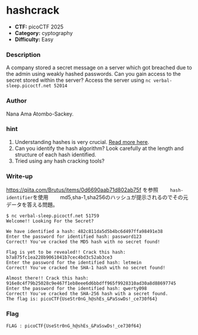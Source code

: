# hashcrack

- **CTF:** picoCTF 2025
- **Category:** cyptography
- **Difficulty:** Easy

### Description

A company stored a secret message on a server which got breached due to the admin using weakly hashed passwords. Can you gain access to the secret stored within the server?
Access the server using `nc verbal-sleep.picoctf.net 52014`

### Author
Nana Ama Atombo-Sackey.

### hint
1. Understanding hashes is very crucial. [Read more here](https://primer.picoctf.org/#_hashing).
2. Can you identify the hash algorithm? Look carefully at the length and structure of each hash identified.
3. Tried using any hash cracking tools?

### Write-up

https://qiita.com/Brutus/items/0d6690aab71d802ab75f を参照　　
`hash-identifier`を使用　　
md5,sha-1,sha256のハッシュが提示されるのでその元データを答える問題。　　

```
$ nc verbal-sleep.picoctf.net 51759
Welcome!! Looking For the Secret?

We have identified a hash: 482c811da5d5b4bc6d497ffa98491e38
Enter the password for identified hash: password123
Correct! You've cracked the MD5 hash with no secret found!

Flag is yet to be revealed!! Crack this hash: b7a875fc1ea228b9061041b7cec4bd3c52ab3ce3
Enter the password for the identified hash: letmein
Correct! You've cracked the SHA-1 hash with no secret found!

Almost there!! Crack this hash: 916e8c4f79b25028c9e467f1eb8eee6d6bbdff965f9928310ad30a8d88697745
Enter the password for the identified hash: qwerty098
Correct! You've cracked the SHA-256 hash with a secret found. 
The flag is: picoCTF{UseStr0nG_h@shEs_&PaSswDs!_ce730f64}
```

### Flag
`FLAG : picoCTF{UseStr0nG_h@shEs_&PaSswDs!_ce730f64}`
